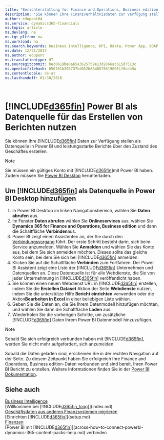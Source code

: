 ```yaml
---
title: "Berichterstattung für Finance and Operations, Business edition in Power BI | Microsoft Docs einrichten"
description: "Sie können Ihre Finanzverhältnisdaten zur Verfügung stellen als Datenquelle in Power BI und leistungsstarke Berichte über den Zustand des Geschäftes erstellen."
author: edupont04
ms.service: dynamics365-financials
ms.topic: article
ms.devlang: na
ms.tgt_pltfrm: na
ms.workload: na
ms.search.keywords: business intelligence, KPI, Odata, Power App, SOAP, analysis
ms.date: 12/21/2017
ms.author: edupont
ms.translationtype: HT
ms.sourcegitcommit: bec0619be0a65e3625759e13d2866ac615d7513c
ms.openlocfilehash: 056761b398737bd052b68488756198051f0cdb9a
ms.contentlocale: de-at
ms.lasthandoff: 01/30/2018

---
```

# <a name="using-included365finincludesd365finmdmd-as-power-bi-data-source-for-building-reports"></a>[!INCLUDE[d365fin](includes/d365fin_md.md)] Power BI als Datenquelle für das Erstellen von Berichten nutzen
Sie können Ihre [!INCLUDE[d365fin](includes/d365fin_md.md)] Daten zur Verfügung stellen als Datenquelle in Power BI und leistungsstarke Berichte über den Zustand des Geschäftes erstellen.  

> [!NOTE]  
> Sie müssen ein gültiges Konto mit  [!INCLUDE[d365fin](includes/d365fin_md.md)]mit Power BI haben. Zudem müssen Sie [Power BI Desktop](https://powerbi.microsoft.com/en-us/desktop/) herunterladen.  

## <a name="to-add-included365finincludesd365finmdmd-as-a-data-source-in-power-bi-desktop"></a>Um [!INCLUDE[d365fin](includes/d365fin_md.md)] als Datenquelle in Power BI Desktop hinzufügen
1. In Power BI Desktop im linken Navigationsbereich, wählen Sie **Daten abrufen** aus.
2. Im Fenster **Daten abrufen** wählen Sie **Onlineservices** aus, wählen Sie **Dynamics 365 for Finance and Operations, Business edition** und dann die Schaltfläche **Verbinden**aus.
3. Power BI zeigt einen Assistenten an, der Sie durch den [Verbindungsvorgang](across-how-to-connect-powerbi-dynamics-365-content-packs-help.md) führt. Der erste Schritt besteht darin, sich beim Service anzumelden. Wählen Sie **Anmelden** und wählen Sie das Konto aus, bei dem Sie sich anmelden möchten. Dieses sollte das gleiche Konto sein, bei dem Sie sich bei [!INCLUDE[d365fin](includes/d365fin_md.md)] anmelden.
4. Klicken Sie auf die Schaltfläche **Verbinden** zum Fortfahren. Der Power BI Assistent zeigt eine Liste der [!INCLUDE[d365fin](includes/d365fin_md.md)] Unternehmen und Datenquellen an. Diese Datenquelle ist für alle Webdienste, die Sie von jeder Unternehmung in [!INCLUDE[d365fin](includes/d365fin_md.md)] veröffentlicht haben.
5. Sie können einen neuen Webdienst URL in [!INCLUDE[d365fin](includes/d365fin_md.md)] erstellen, indem Sie die **Erstellen Dataset** Aktion der Seite **Webdienste** nutzen, indem Sie die unterstütze Hilfe **Bericht einrichten** verwenden oder die Aktion**Bearbeiten in Excel** in einer beliebigen Liste wählen.
6. Geben Sie die Daten an, die Sie Ihrem Datenmodell hinzufügen möchten, und wählen Sie dann die Schaltfläche **Laden** aus.
7. Wiederholen Sie die vorherigen Schritte, um zusätzliche [!INCLUDE[d365fin](includes/d365fin_md.md)] Daten Ihrem Power BI Datenmodell hinzuzufügen.

> [!NOTE]  
> Sobald Sie sich erfolgreich verbunden haben mit [!INCLUDE[d365fin](includes/d365fin_md.md)], werden Sie nicht mehr aufgefordert, sich anzumelden.

Sobald die Daten geladen sind, erscheinen Sie in der rechten Navigation auf der Seite. Zu diesem Zeitpunkt haben Sie erfolgreich Ihre Finance and Operations, Business edition-Daten verbunden und sind bereit, Ihren Power BI Bericht zu erstellen. Weitere Informationen finden Sie in der [Power BI Dokumentation](https://powerbi.microsoft.com/documentation/powerbi-landing-page/).

## <a name="see-also"></a>Siehe auch
[Business Intelligence](bi.md)  
[Willkommen bei [!INCLUDE[d365fin_long](includes/d365fin_long_md.md)]](index.md)  
[Geschäftsdaten aus anderen Finanzsystemen migrieren](upload-data.md)  
[Einrichten [!INCLUDE[d365fin](includes/d365fin_md.md)]](setup.md)   
[Finanzen](finance.md)  
[Power BI mit [!INCLUDE[d365fin](includes/d365fin_md.md)]](across-how-to-connect-powerbi-dynamics-365-content-packs-help.md) verbinden  

